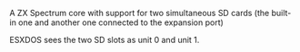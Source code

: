 
A ZX Spectrum core with support for two simultaneous SD cards (the built-in one and another one connected to the expansion port)

ESXDOS sees the two SD slots as unit 0 and unit 1.

